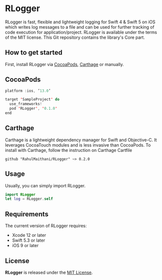 # RLogger

RLogger is fast, flexible and lightweight logging for Swift 4 & Swift 5 on iOS which writes log messages to a file and can be used for further tracking of code execution for application/project. RLogger is available under the terms of the MIT license. This Git repository contains the library's Core part. 

## How to get started

First, install RLogger via [CocoaPods](https://cocoapods.org/), [Carthage](https://github.com/Carthage/Carthage) or manually. 

## CocoaPods

```swift
platform :ios, ’13.0’

target 'SampleProject' do
  use_frameworks!
  pod 'RLogger', '0.1.0'
end
```

## Carthage

Carthage is a lightweight dependency manager for Swift and Objective-C. It leverages CocoaTouch modules and is less invasive than CocoaPods.
To install with Carthage, follow the instruction on Carthage
Cartfile

```
github "RahulMaithani/RLogger" ~> 0.2.0
```

## Usage

Usually, you can simply import RLogger.

```swift
import RLogger
let log = RLogger.self
```

## Requirements
The current version of RLogger requires:
* Xcode 12 or later
* Swift 5.3 or later
* iOS 9 or later

## License
**RLogger** is released under the [MIT License](https://github.com/RahulMaithani/RLogger/blob/master/LICENSE).
